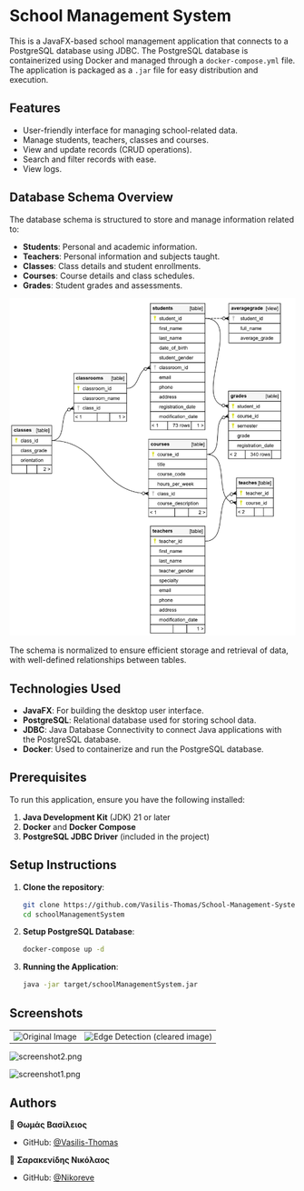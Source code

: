 # School Management System
This is a JavaFX-based school management application that connects to a PostgreSQL database using JDBC. The PostgreSQL database is containerized using Docker and managed through a `docker-compose.yml` file. The application is packaged as a `.jar` file for easy distribution and execution.

## Features
- User-friendly interface for managing school-related data.
- Manage students, teachers, classes and courses.
- View and update records (CRUD operations).
- Search and filter records with ease.
- View logs.

## Database Schema Overview
The database schema is structured to store and manage information related to:

- **Students**: Personal and academic information.
- **Teachers**: Personal information and subjects taught.
- **Classes**: Class details and student enrollments.
- **Courses**: Course details and class schedules.
- **Grades**: Student grades and assessments.

![img.png](images/ER.png)

The schema is normalized to ensure efficient storage and retrieval of data, with well-defined relationships between tables.

## Technologies Used
- **JavaFX**: For building the desktop user interface.
- **PostgreSQL**: Relational database used for storing school data.
- **JDBC**: Java Database Connectivity to connect Java applications with the PostgreSQL database.
- **Docker**: Used to containerize and run the PostgreSQL database.

## Prerequisites
To run this application, ensure you have the following installed:

1. **Java Development Kit** (JDK) 21 or later
2. **Docker** and **Docker Compose**
3. **PostgreSQL JDBC Driver** (included in the project)

## Setup Instructions

1. **Clone the repository**:
    ```bash
    git clone https://github.com/Vasilis-Thomas/School-Management-System.git
    cd schoolManagementSystem
    ```

2. **Setup PostgreSQL Database**:
    ```bash
    docker-compose up -d
    ```
3. **Running the Application**:
   ```bash
   java -jar target/schoolManagementSystem.jar
    ```

## Screenshots

<div align="center">
  <table>
    <tr>
      <td align="center">
        <img src="images/DB_connection2.png" alt="Original Image" width="800"/><br/>
      </td>
      <td align="center">
        <img src="images/DB_connection2.png" alt="Edge Detection (cleared image)" width="800"/><br/>
      </td>
    </tr>
</table>
</div>

![screenshot2.png](images/screenshot2.png)

![screenshot1.png](images/screenshot1.png)


## Authors

👤 **Θωμάς Βασίλειος**
* GitHub: [@Vasilis-Thomas](https://github.com/Vasilis-Thomas)

👤 **Σαρακενίδης Νικόλαος**
* GitHub: [@Nikoreve](https://github.com/Nikoreve)